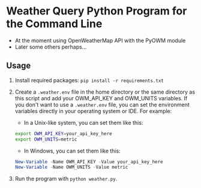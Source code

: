 # Weather Query Python Program for the Command Line

- At the moment using OpenWeatherMap API with the PyOWM module
- Later some others perhaps...

## Usage

1. Install required packages: `pip install -r requirements.txt`

2. Create a `.weather.env` file in the home directory or the same directory
as this script and add your OWM_API_KEY and OWM_UNITS variables.
If you don't want to use a `.weather.env` file, you can set the environment
variables directly in your operating system or IDE.
For example:

    - In a Unix-like system, you can set them like this:

    ```bash
    export OWM_API_KEY=your_api_key_here
    export OWM_UNITS=metric
    ```

    - In Windows, you can set them like this:

    ```powershell
    New-Variable -Name OWM_API_KEY -Value your_api_key_here
    New-Variable -Name OWM_UNITS -Value metric
    ```

3. Run the program with `python weather.py`.
